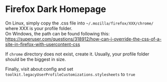 # Firefox Dark Homepage

On Linux, simply copy the .css file into `~/.mozilla/firefox/XXX/chrome/` where XXX is your profile folder.  
On Windows, the path can be found following this:  https://superuser.com/questions/318912/how-can-i-override-the-css-of-a-site-in-firefox-with-usercontent-css  

If `chrome` directory does not exist, create it.
Usually, your profile folder should be the biggest in size.  

Finally, visit about:config and set `toolkit.legacyUserProfileCustomizations.stylesheets` to `true`
